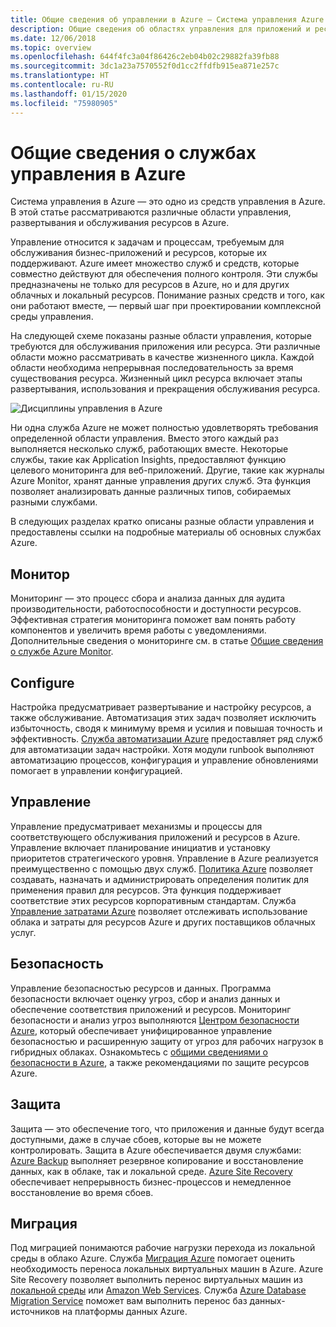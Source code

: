 ```yaml
---
title: Общие сведения об управлении в Azure — Система управления Azure
description: Общие сведения об областях управления для приложений и ресурсов Azure со ссылками на содержимое по средствам управления Azure.
ms.date: 12/06/2018
ms.topic: overview
ms.openlocfilehash: 644f4fc3a04f86426c2eb04b02c29882fa39fb88
ms.sourcegitcommit: 3dc1a23a7570552f0d1cc2ffdfb915ea871e257c
ms.translationtype: HT
ms.contentlocale: ru-RU
ms.lasthandoff: 01/15/2020
ms.locfileid: "75980905"
---
```

# <a name="overview-of-management-services-in-azure"></a>Общие сведения о службах управления в Azure

Система управления в Azure — это одно из средств управления в Azure. В этой статье рассматриваются различные области управления, развертывания и обслуживания ресурсов в Azure.

Управление относится к задачам и процессам, требуемым для обслуживания бизнес-приложений и ресурсов, которые их поддерживают. Azure имеет множество служб и средств, которые совместно действуют для обеспечения полного контроля. Эти службы предназначены не только для ресурсов в Azure, но и для других облачных и локальный ресурсов. Понимание разных средств и того, как они работают вместе, — первый шаг при проектировании комплексной среды управления.

На следующей схеме показаны разные области управления, которые требуются для обслуживания приложения или ресурса. Эти различные области можно рассматривать в качестве жизненного цикла. Каждой области необходима непрерывная последовательность за время существования ресурса. Жизненный цикл ресурса включает этапы развертывания, использования и прекращения обслуживания ресурса.

![Дисциплины управления в Azure](../monitoring/media/management-overview/management-capabilities.png)

Ни одна служба Azure не может полностью удовлетворять требования определенной области управления. Вместо этого каждый раз выполняется несколько служб, работающих вместе. Некоторые службы, такие как Application Insights, предоставляют функцию целевого мониторинга для веб-приложений. Другие, такие как журналы Azure Monitor, хранят данные управления других служб. Эта функция позволяет анализировать данные различных типов, собираемых разными службами.

В следующих разделах кратко описаны разные области управления и предоставлены ссылки на подробные материалы об основных службах Azure.

## <a name="monitor"></a>Монитор

Мониторинг — это процесс сбора и анализа данных для аудита производительности, работоспособности и доступности ресурсов. Эффективная стратегия мониторинга поможет вам понять работу компонентов и увеличить время работы с уведомлениями. Дополнительные сведения о мониторинге см. в статье [Общие сведения о службе Azure Monitor](../monitoring/monitoring-overview.md).

## <a name="configure"></a>Configure

Настройка предусматривает развертывание и настройку ресурсов, а также обслуживание.
Автоматизация этих задач позволяет исключить избыточность, сводя к минимуму время и усилия и повышая точность и эффективность. [Служба автоматизации Azure](../automation/automation-intro.md) предоставляет ряд служб для автоматизации задач настройки. Хотя модули runbook выполняют автоматизацию процессов, конфигурация и управление обновлениями помогает в управлении конфигурацией.

## <a name="govern"></a>Управление

Управление предусматривает механизмы и процессы для соответствующего обслуживания приложений и ресурсов в Azure. Управление включает планирование инициатив и установку приоритетов стратегического уровня.
Управление в Azure реализуется преимущественно с помощью двух служб. [Политика Azure](./policy/overview.md) позволяет создавать, назначать и администрировать определения политик для применения правил для ресурсов. Эта функция поддерживает соответствие этих ресурсов корпоративным стандартам. Служба [Управление затратами Azure](../cost-management-billing/cost-management-billing-overview.md) позволяет отслеживать использование облака и затраты для ресурсов Azure и других поставщиков облачных услуг.

## <a name="secure"></a>Безопасность

Управление безопасностью ресурсов и данных. Программа безопасности включает оценку угроз, сбор и анализ данных и обеспечение соответствия приложений и ресурсов. Мониторинг безопасности и анализ угроз выполняются [Центром безопасности Azure](../security-center/security-center-intro.md), который обеспечивает унифицированное управление безопасностью и расширенную защиту от угроз для рабочих нагрузок в гибридных облаках. Ознакомьтесь с [общими сведениями о безопасности в Azure](../security/fundamentals/overview.md), а также рекомендациями по защите ресурсов Azure.

## <a name="protect"></a>Защита

Защита — это обеспечение того, что приложения и данные будут всегда доступными, даже в случае сбоев, которые вы не можете контролировать. Защита в Azure обеспечивается двумя службами: [Azure Backup](../backup/backup-introduction-to-azure-backup.md) выполняет резервное копирование и восстановление данных, как в облаке, так и локальной среде. [Azure Site Recovery](../site-recovery/site-recovery-overview.md) обеспечивает непрерывность бизнес-процессов и немедленное восстановление во время сбоев.

## <a name="migrate"></a>Миграция

Под миграцией понимаются рабочие нагрузки перехода из локальной среды в облако Azure.
Служба [Миграция Azure](../migrate/migrate-overview.md) помогает оценить необходимость переноса локальных виртуальных машин в Azure. Azure Site Recovery позволяет выполнить перенос виртуальных машин из [локальной среды](../site-recovery/migrate-tutorial-on-premises-azure.md) или [Amazon Web Services](../site-recovery/migrate-tutorial-aws-azure.md). Служба [Azure Database Migration Service](../dms/dms-overview.md) поможет вам выполнить перенос баз данных-источников на платформы данных Azure.
